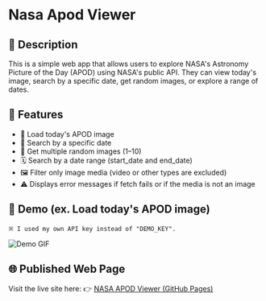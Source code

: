 # Nasa Apod Viewer

## 📓 Description
This is a simple web app that allows users to explore NASA's Astronomy Picture of the Day (APOD) using NASA's public API. They can view today's image, search by a specific date, get random images, or explore a range of dates.

## 🚀 Features
- 🔭 Load today's APOD image
- 📅 Search by a specific date
- 🔀 Get multiple random images (1–10)
- 🗓️ Search by a date range (start_date and end_date)
- 🖼️ Filter only image media (video or other types are excluded)
- ⚠️ Displays error messages if fetch fails or if the media is not an image

## 📸 Demo (ex. Load today's APOD image)
    ※ I used my own API key instead of "DEMO_KEY".

![Demo GIF](./images/demo(today's%20image).gif)

## 🌐 Published Web Page
Visit the live site here: 
👉 [NASA APOD Viewer (GitHub Pages)](https://ryok13.github.io/Nasa-Apod-Viewer/)
